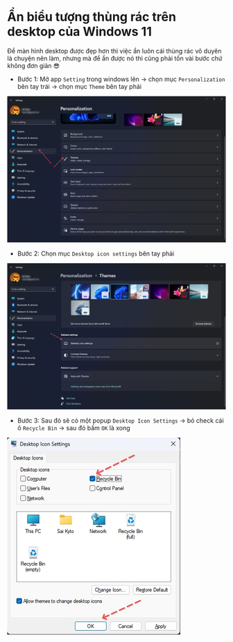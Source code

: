 # Ẩn biểu tượng thùng rác trên desktop của Windows 11 

Để màn hình desktop được đẹp hơn thì việc ẩn luôn cái thùng rác vô duyên là chuyện nên làm, nhưng mà để ẩn được nó thì cũng phải tốn vài bước chứ không đơn giản 😎

- Bước 1: Mở app `Setting` trong windows lên -> chọn mục `Personalization` bên tay trái -> chọn mục `Theme` bên tay phải

![](./hide-recycle-bin-01.jpg)

- Bước 2: Chọn mục `Desktop icon settings` bên tay phải

![](./hide-recycle-bin-02.jpg)

- Bước 3: Sau đó sẽ có một popup `Desktop Icon Settings` -> bỏ check cái ô `Recycle Bin` -> sau đó bấm `OK` là xong

![](./hide-recycle-bin-03.jpg)